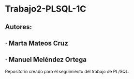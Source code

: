 # Trabajo2-PLSQL-1C
## Autores:
## · Marta Mateos Cruz
## · Manuel Meléndez Ortega

Repositorio creado para el seguimiento del trabajo de PL/SQL.
